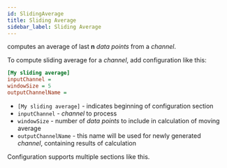 ```yaml
---
id: SlidingAverage
title: Sliding Average
sidebar_label: Sliding Average
---
```


computes an average of last **n** *data points* from a *channel*.

To compute sliding average for a *channel*, add configuration like this:
```ini
[My sliding average]
inputChannel = 
windowSize = 5
outputChannelName = 
```
- `[My sliding average]` - indicates beginning of configuration section
- `inputChannel` - *channel* to process
- `windowSize` - number of *data points* to include in calculation of moving average
- `outputChannelName` - this name will be used for newly generated *channel*, containing results of calculation

Configuration supports multiple sections like this.